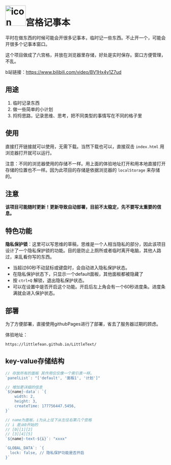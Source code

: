 # <img src="favicon.ico" alt="icon" width="64">宫格记事本

平时在做东西的时候可能会开很多记事本，临时记一些东西。不止开一个，可能会开很多个记事本窗口。

这个项目做成了六宫格，并放在浏览器里存储，好处是实时保存。窗口方便管理，不乱。

b站链接：https://www.bilibili.com/video/BV1Hx4y1Z7ud

## 用途

1. 临时记录东西
2. 做一些简单的小计划
3. 捋捋思路，记录思维、思考，把不同类型的事情写在不同的格子里

## 使用

直接打开链接就可以使用，无需下载。当然下载也可以，直接双击 `index.html` 用浏览器打开就可以运行。

注意：不同的浏览器使用的存储不一样。用上面的体验地址打开和用本地直接打开存储的位置也不一样。因为此项目的存储是依据浏览器的 `localStorage` 来存储的。

## 注意

**该项目可能随时更新！更新导致自动部署，目前不太稳定，先不要写太重要的信息。**

## 特色功能

**隐私保护锁**：这里可以写思维的草稿，思维是一个人相当隐私的部分，因此该项目设计了一个隐私保护锁的功能。目的是防止上厕所或者临时离开电脑，其他人路过，来乱看你写的东西。

- 当超过60秒不动鼠标或键盘时，会自动进入隐私保护状态。
- 在隐私保护状态下，只显示一个default面板，其他面板都被隐藏了
- 按 `ctrl+Q` 解锁，退出隐私保护状态。
- 可以在设置中是否开启这个功能。开启后左上角会有一个60秒进度条。进度条满就会进入保护状态。

## 部署

为了方便部署，直接使用githubPages进行了部署，省去了服务器过期的顾虑。

体验地址：

```
https://littlefean.github.io/LittleText/
```



## key-value存储结构

```js
// 存放所有的面板 其作用仅仅像一个索引表一样。
`panelList`: "['default', '面板1', '计划']"

// 增加更详细的信息
`${name}-data`: `{
    width: 2,
    height: 3,
    createTime: 177756447.5456,
}`

// name为面板，i为从上往下从左往右第几个宫格
// i 是从0开始的
// [0][1][2]
// [3][4][5]
`${name}-text-${i}`: "xxxx"

`GLOBAL_DATA`: `{
  lock: false, // 隐私保护功能是否开启
}`

```

